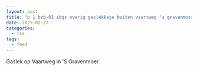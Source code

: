 ```yaml
---
layout: post
title: "p 1 bzb-02 ibgs overig gaslekkage buiten vaartweg 's gravenmoer 207092 207332"
date: 2025-02-27
categories: 
  - rss
tags: 
  - feed
---
```


Gaslek op Vaartweg in 'S Gravenmoer
